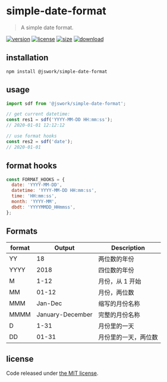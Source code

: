 # simple-date-format
> A simple date format.

[![version][version-image]][version-url]
[![license][license-image]][license-url]
[![size][size-image]][size-url]
[![download][download-image]][download-url]

## installation
```shell
npm install @jswork/simple-date-format
```

## usage
```js
import sdf from '@jswork/simple-date-format';

// get current datetime:
const res1 = sdf('YYYY-MM-DD HH:mm:ss');
// 2020-01-01 12:12:12

// use format hooks
const res2 = sdf('date');
// 2020-01-01
```

## format hooks
```js
const FORMAT_HOOKS = {
  date: 'YYYY-MM-DD',
  datetime: 'YYYY-MM-DD HH:mm:ss',
  time: 'HH:mm:ss',
  month: 'YYYY-MM',
  dbdt: 'YYYYMMDD_HHmmss',
};
```

## Formats

| format | Output           | Description          |
|--------|------------------|----------------------|
| YY     | 18               | 两位数的年份         |
| YYYY   | 2018             | 四位数的年份         |
| M      | 1-12             | 月份，从 1 开始      |
| MM     | 01-12            | 月份，两位数         |
| MMM    | Jan-Dec          | 缩写的月份名称       |
| MMMM   | January-December | 完整的月份名称       |
| D      | 1-31             | 月份里的一天         |
| DD     | 01-31            | 月份里的一天，两位数 |


## license
Code released under [the MIT license](https://github.com/afeiship/simple-date-format/blob/master/LICENSE.txt).

[version-image]: https://img.shields.io/npm/v/@jswork/simple-date-format
[version-url]: https://npmjs.org/package/@jswork/simple-date-format

[license-image]: https://img.shields.io/npm/l/@jswork/simple-date-format
[license-url]: https://github.com/afeiship/simple-date-format/blob/master/LICENSE.txt

[size-image]: https://img.shields.io/bundlephobia/minzip/@jswork/simple-date-format
[size-url]: https://github.com/afeiship/simple-date-format/blob/master/dist/simple-date-format.min.js

[download-image]: https://img.shields.io/npm/dm/@jswork/simple-date-format
[download-url]: https://www.npmjs.com/package/@jswork/simple-date-format
